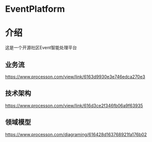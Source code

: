 # EventPlatform

# 介绍
这是一个开源社区Event智能处理平台

## 业务流  
https://www.processon.com/view/link/6163d9930e3e746edca270e3

## 技术架构  
https://www.processon.com/view/link/616d3ce2f346fb06a9f63935

## 领域模型  
https://www.processon.com/diagraming/616428d163768921fa176b02

